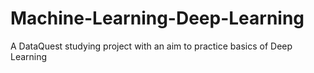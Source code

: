 # Machine-Learning-Deep-Learning
A DataQuest studying project with an aim to practice basics of Deep Learning
